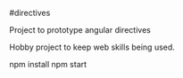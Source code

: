 #directives

Project to prototype angular directives

Hobby project to keep web skills being used.

npm install
npm start



